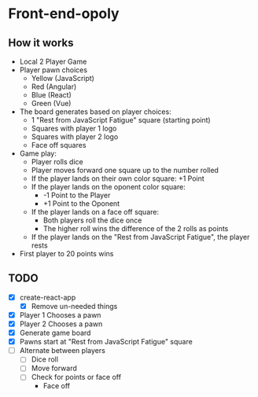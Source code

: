 # Front-end-opoly

## How it works

* Local 2 Player Game
* Player pawn choices
  * Yellow (JavaScript)
  * Red (Angular)
  * Blue (React)
  * Green (Vue)
* The board generates based on player choices:
  * 1 "Rest from JavaScript Fatigue" square (starting point)
  * Squares with player 1 logo
  * Squares with player 2 logo
  * Face off squares
* Game play:
  * Player rolls dice
  * Player moves forward one square up to the number rolled 
  * If the player lands on their own color square: +1 Point
  * If the player lands on the oponent color square:
    * -1 Point to the Player
    * +1 Point to the Oponent
  * If the player lands on a face off square:
    * Both players roll the dice once
    * The higher roll wins the difference of the 2 rolls as points
  * If the player lands on the "Rest from JavaScript Fatigue", the player rests
* First player to 20 points wins

## TODO

* [x] create-react-app
  * [x] Remove un-needed things
* [x] Player 1 Chooses a pawn
* [x] Player 2 Chooses a pawn
* [x] Generate game board
* [x] Pawns start at "Rest from JavaScript Fatigue" square
* [ ] Alternate between players
  * [ ] Dice roll
  * [ ] Move forward
  * [ ] Check for points or face off
    * Face off

